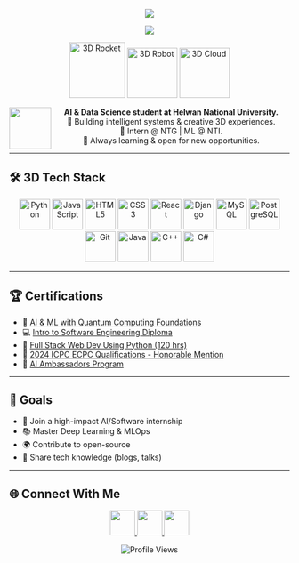 <p align="center">
  <!-- هيدر متدرج -->
  <img src="https://capsule-render.vercel.app/api?type=waving&color=36bcf7,6a00ff&height=120&section=header&text=👋%20Hi,%20I'm%20Omar%20Mostafa!&fontSize=38&fontColor=fff"/>
</p>

<!-- كتابة متحركة -->
<p align="center">
  <img src="https://readme-typing-svg.demolab.com/?lines=AI+%26+Data+Science+Student;Full+Stack+Developer;3D+Design+Lover;Machine+Learning+Enthusiast;Welcome+to+my+profile!&font=Fira+Code&center=true&width=500&height=45&color=00AEEF&vCenter=true&pause=1000&size=28"/>
</p>

<!-- GIF أو صورة 3D رئيسية -->
<p align="center">
  <img src="https://cdn.jsdelivr.net/gh/omidnikrah/3dicons@main/3d/Color/rocket-3d-color.png" width="100" title="3D Rocket"/>
  <img src="https://cdn.jsdelivr.net/gh/omidnikrah/3dicons@main/3d/Color/robot-3d-color.png" width="90" title="3D Robot"/>
  <img src="https://cdn.jsdelivr.net/gh/omidnikrah/3dicons@main/3d/Color/cloud-3d-color.png" width="90" title="3D Cloud"/>
</p>

<!-- 3D About Me Card -->
<p align="center">
  <img src="https://cdn.jsdelivr.net/gh/omidnikrah/3dicons@main/3d/Color/id-card-3d-color.png" width="75" align="left"/>
  <span>
    <b>AI & Data Science student at Helwan National University.</b><br>
    🚀 Building intelligent systems & creative 3D experiences.<br>
    💼 Intern @ NTG | ML @ NTI.<br>
    🌱 Always learning & open for new opportunities.
  </span>
</p>

---

## 🛠️ 3D Tech Stack

<p align="center">
  <img src="https://cdn.jsdelivr.net/gh/omidnikrah/3dicons@main/3d/Color/python-3d-color.png" width="55" title="Python"/>
  <img src="https://cdn.jsdelivr.net/gh/omidnikrah/3dicons@main/3d/Color/javascript-3d-color.png" width="55" title="JavaScript"/>
  <img src="https://cdn.jsdelivr.net/gh/omidnikrah/3dicons@main/3d/Color/html-3d-color.png" width="55" title="HTML5"/>
  <img src="https://cdn.jsdelivr.net/gh/omidnikrah/3dicons@main/3d/Color/css-3d-color.png" width="55" title="CSS3"/>
  <img src="https://cdn.jsdelivr.net/gh/omidnikrah/3dicons@main/3d/Color/react-3d-color.png" width="55" title="React"/>
  <img src="https://cdn.jsdelivr.net/gh/omidnikrah/3dicons@main/3d/Color/django-3d-color.png" width="55" title="Django"/>
  <img src="https://cdn.jsdelivr.net/gh/omidnikrah/3dicons@main/3d/Color/mysql-3d-color.png" width="55" title="MySQL"/>
  <img src="https://cdn.jsdelivr.net/gh/omidnikrah/3dicons@main/3d/Color/postgresql-3d-color.png" width="55" title="PostgreSQL"/>
  <img src="https://cdn.jsdelivr.net/gh/omidnikrah/3dicons@main/3d/Color/git-3d-color.png" width="55" title="Git"/>
  <img src="https://cdn.jsdelivr.net/gh/omidnikrah/3dicons@main/3d/Color/java-3d-color.png" width="55" title="Java"/>
  <img src="https://cdn.jsdelivr.net/gh/omidnikrah/3dicons@main/3d/Color/cplusplus-3d-color.png" width="55" title="C++"/>
  <img src="https://cdn.jsdelivr.net/gh/omidnikrah/3dicons@main/3d/Color/csharp-3d-color.png" width="55" title="C#"/>
</p>

---

## 🏆 Certifications
- 🤖 [AI & ML with Quantum Computing Foundations](https://drive.google.com/file/d/1wT5n4JIN58snlKwWsLvZMbFCG5rBtNAI/view?usp=drive_link)
- 💻 [Intro to Software Engineering Diploma](https://drive.google.com/file/d/1CWnQAeGmT3TbHIesjp0KoXJ7GpVv-Nm3/view?usp=drive_link)
- 🐍 [Full Stack Web Dev Using Python (120 hrs)](https://drive.google.com/file/d/1h4PGPLSiXgvbroENKEhczXhfnBNc2O1C/view?usp=drive_link)
- 🏅 [2024 ICPC ECPC Qualifications - Honorable Mention](https://drive.google.com/file/d/1m_prA51PPFql9Z4kCMPpZgFXFge1IEQI/view?usp=drive_link)
- 🤖 [AI Ambassadors Program](https://drive.google.com/file/d/1cS3UP2uONPTEdIL3YmwSjV_Upny4-4eM/view?usp=drive_link)

---

## 🎯 Goals

- 🚀 Join a high-impact AI/Software internship  
- 📚 Master Deep Learning & MLOps  
- 🌍 Contribute to open-source  
- 🎤 Share tech knowledge (blogs, talks)  

---

## 🌐 Connect With Me

<p align="center">
  <a href="https://www.linkedin.com/in/omar-mostafa-abdsttar-b2b72134b" target="_blank">
    <img src="https://cdn.jsdelivr.net/gh/omidnikrah/3dicons@main/3d/Color/linkedin-3d-color.png" width="45"/>
  </a>
  <a href="mailto:omarmostafaabdsttar@gmail.com">
    <img src="https://cdn.jsdelivr.net/gh/omidnikrah/3dicons@main/3d/Color/gmail-3d-color.png" width="45"/>
  </a>
  <a href="https://github.com/OmarMostafa7">
    <img src="https://cdn.jsdelivr.net/gh/omidnikrah/3dicons@main/3d/Color/github-3d-color.png" width="45"/>
  </a>
</p>

<p align="center">
  <img src="https://komarev.com/ghpvc/?username=OmarMostafa7&color=brightgreen" alt="Profile Views">
</p>
